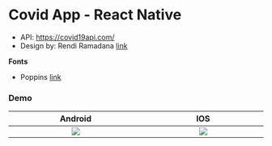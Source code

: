 # Covid App - React Native
- API: https://covid19api.com/
- Design by: Rendi Ramadana [link](https://www.uplabs.com/posts/coronavirus-information-concept)

**Fonts**

- Poppins [link](https://fonts.google.com/specimen/Poppins)

### Demo

Android             |  IOS
:-------------------------:|:-------------------------:
![](https://user-images.githubusercontent.com/12843724/80926578-26e8c580-8da9-11ea-94a5-1fde437ed642.gif) <img width=800/> |  ![](https://user-images.githubusercontent.com/12843724/80926408-2996eb00-8da8-11ea-8ac0-6b723ac40fc7.gif) <img width=800/>
 
